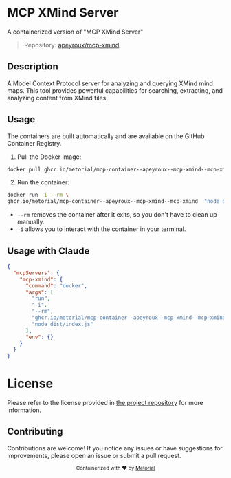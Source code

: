 
# MCP XMind Server

A containerized version of "MCP XMind Server"

> Repository: [apeyroux/mcp-xmind](https://github.com/apeyroux/mcp-xmind)

## Description

A Model Context Protocol server for analyzing and querying XMind mind maps. This tool provides powerful capabilities for searching, extracting, and analyzing content from XMind files.


## Usage

The containers are built automatically and are available on the GitHub Container Registry.

1. Pull the Docker image:

```bash
docker pull ghcr.io/metorial/mcp-container--apeyroux--mcp-xmind--mcp-xmind
```

2. Run the container:

```bash
docker run -i --rm \ 
ghcr.io/metorial/mcp-container--apeyroux--mcp-xmind--mcp-xmind  "node dist/index.js"
```

- `--rm` removes the container after it exits, so you don't have to clean up manually.
- `-i` allows you to interact with the container in your terminal.




## Usage with Claude

```json
{
  "mcpServers": {
    "mcp-xmind": {
      "command": "docker",
      "args": [
        "run",
        "-i",
        "--rm",
        "ghcr.io/metorial/mcp-container--apeyroux--mcp-xmind--mcp-xmind",
        "node dist/index.js"
      ],
      "env": {}
    }
  }
}
```

# License

Please refer to the license provided in [the project repository](https://github.com/apeyroux/mcp-xmind) for more information.

## Contributing

Contributions are welcome! If you notice any issues or have suggestions for improvements, please open an issue or submit a pull request.

<div align="center">
  <sub>Containerized with ❤️ by <a href="https://metorial.com">Metorial</a></sub>
</div>
  